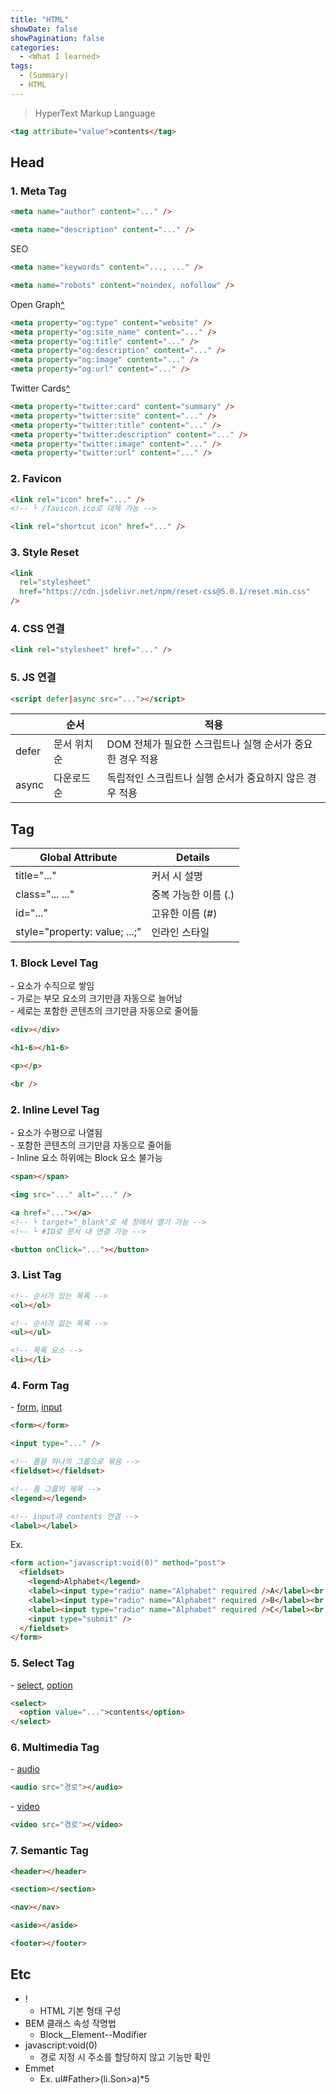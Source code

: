 ```yaml
---
title: "HTML"
showDate: false
showPagination: false
categories:
  - <What I learned>
tags:
  - (Summary)
  - HTML
---
```


> HyperText Markup Language

```html
<tag attribute="value">contents</tag>
```

## Head

### 1. Meta Tag

```html
<meta name="author" content="..." />
```

```html
<meta name="description" content="..." />
```

SEO

```html
<meta name="keywords" content="..., ..." />
```

```html
<meta name="robots" content="noindex, nofollow" />
```

Open Graph[^](https://ogp.me/)

```html
<meta property="og:type" content="website" />
<meta property="og:site_name" content="..." />
<meta property="og:title" content="..." />
<meta property="og:description" content="..." />
<meta property="og:image" content="..." />
<meta property="og:url" content="..." />
```

Twitter Cards[^](https://developer.twitter.com/en/docs/twitter-for-websites/cards/guides/getting-started)

```html
<meta property="twitter:card" content="summary" />
<meta property="twitter:site" content="..." />
<meta property="twitter:title" content="..." />
<meta property="twitter:description" content="..." />
<meta property="twitter:image" content="..." />
<meta property="twitter:url" content="..." />
```

### 2. Favicon

```html
<link rel="icon" href="..." />
<!-- └ /favicon.ico로 대체 가능 -->
```

```html
<link rel="shortcut icon" href="..." />
```

### 3. Style Reset

```html
<link
  rel="stylesheet"
  href="https://cdn.jsdelivr.net/npm/reset-css@5.0.1/reset.min.css"
/>
```

### 4. CSS 연결

```html
<link rel="stylesheet" href="..." />
```

### 5. JS 연결

```html
<script defer|async src="..."></script>
```

|       | 순서         | 적용                                                      |
| ----- | ------------ | --------------------------------------------------------- |
| defer | 문서 위치 순 | DOM 전체가 필요한 스크립트나 실행 순서가 중요한 경우 적용 |
| async | 다운로드 순  | 독립적인 스크립트나 실행 순서가 중요하지 않은 경우 적용   |

## Tag

| Global Attribute              | Details              |
| ----------------------------- | -------------------- |
| title="..."                   | 커서 시 설명         |
| class="... ..."               | 중복 가능한 이름 (.) |
| id="..."                      | 고유한 이름 (#)      |
| style="property: value; ...;" | 인라인 스타일        |

### 1. Block Level Tag

\- 요소가 수직으로 쌓임  
\- 가로는 부모 요소의 크기만큼 자동으로 늘어남  
\- 세로는 포함한 콘텐츠의 크기만큼 자동으로 줄어듦

```html
<div></div>

<h1-6></h1-6>

<p></p>

<br />
```

### 2. Inline Level Tag

\- 요소가 수평으로 나열됨  
\- 포함한 콘텐츠의 크기만큼 자동으로 줄어듦  
\- Inline 요소 하위에는 Block 요소 불가능

```html
<span></span>

<img src="..." alt="..." />

<a href="..."></a>
<!-- └ target="_blank"로 새 창에서 열기 가능 -->
<!-- └ #ID로 문서 내 연결 가능 -->

<button onClick="..."></button>
```

### 3. List Tag

```html
<!-- 순서가 있는 목록 -->
<ol></ol>

<!-- 순서가 없는 목록 -->
<ul></ul>

<!-- 목록 요소 -->
<li></li>
```

### 4. Form Tag

\- [form](https://developer.mozilla.org/ko/docs/Web/HTML/Element/form), [input](https://developer.mozilla.org/ko/docs/Web/HTML/Element/input)

```html
<form></form>

<input type="..." />

<!-- 폼을 하나의 그룹으로 묶음 -->
<fieldset></fieldset>

<!-- 폼 그룹의 제목 -->
<legend></legend>

<!-- input과 contents 연결 -->
<label></label>
```

Ex.

```html
<form action="javascript:void(0)" method="post">
  <fieldset>
    <legend>Alphabet</legend>
    <label><input type="radio" name="Alphabet" required />A</label><br />
    <label><input type="radio" name="Alphabet" required />B</label><br />
    <label><input type="radio" name="Alphabet" required />C</label><br />
    <input type="submit" />
  </fieldset>
</form>
```

### 5. Select Tag

\- [select](https://developer.mozilla.org/ko/docs/Web/HTML/Element/select), [option](https://developer.mozilla.org/ko/docs/Web/HTML/Element/option)

```html
<select>
  <option value="...">contents</option>
</select>
```

### 6. Multimedia Tag

\- [audio](https://developer.mozilla.org/ko/docs/Web/HTML/Element/audio)

```html
<audio src="경로"></audio>
```

\- [video](https://developer.mozilla.org/ko/docs/Web/HTML/Element/video)

```html
<video src="경로"></video>
```

### 7. Semantic Tag

```html
<header></header>

<section></section>

<nav></nav>

<aside></aside>

<footer></footer>
```

## Etc

- !
  - HTML 기본 형태 구성
- BEM 클래스 속성 작명법
  - Block\_\_Element--Modifier
- javascript:void(0)
  - 경로 지정 시 주소를 할당하지 않고 기능만 확인
- Emmet
  - Ex. ul#Father>(li.Son>a)\*5
